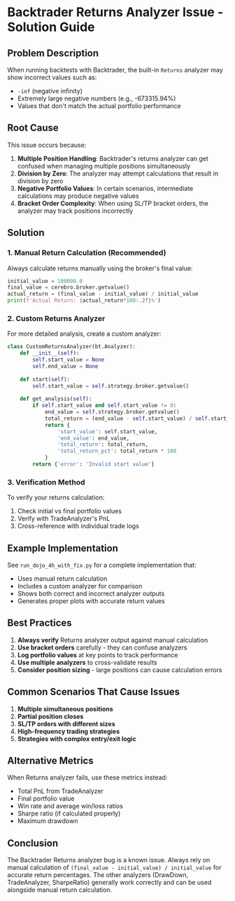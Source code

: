 # Backtrader Returns Analyzer Issue - Solution Guide

## Problem Description

When running backtests with Backtrader, the built-in `Returns` analyzer may show incorrect values such as:
- `-inf` (negative infinity)
- Extremely large negative numbers (e.g., -673315.94%)
- Values that don't match the actual portfolio performance

## Root Cause

This issue occurs because:
1. **Multiple Position Handling**: Backtrader's returns analyzer can get confused when managing multiple positions simultaneously
2. **Division by Zero**: The analyzer may attempt calculations that result in division by zero
3. **Negative Portfolio Values**: In certain scenarios, intermediate calculations may produce negative values
4. **Bracket Order Complexity**: When using SL/TP bracket orders, the analyzer may track positions incorrectly

## Solution

### 1. Manual Return Calculation (Recommended)

Always calculate returns manually using the broker's final value:

```python
initial_value = 100000.0
final_value = cerebro.broker.getvalue()
actual_return = (final_value - initial_value) / initial_value
print(f'Actual Return: {actual_return*100:.2f}%')
```

### 2. Custom Returns Analyzer

For more detailed analysis, create a custom analyzer:

```python
class CustomReturnsAnalyzer(bt.Analyzer):
    def __init__(self):
        self.start_value = None
        self.end_value = None
        
    def start(self):
        self.start_value = self.strategy.broker.getvalue()
        
    def get_analysis(self):
        if self.start_value and self.start_value != 0:
            end_value = self.strategy.broker.getvalue()
            total_return = (end_value - self.start_value) / self.start_value
            return {
                'start_value': self.start_value,
                'end_value': end_value,
                'total_return': total_return,
                'total_return_pct': total_return * 100
            }
        return {'error': 'Invalid start value'}
```

### 3. Verification Method

To verify your returns calculation:

1. Check initial vs final portfolio values
2. Verify with TradeAnalyzer's PnL
3. Cross-reference with individual trade logs

## Example Implementation

See `run_dojo_4h_with_fix.py` for a complete implementation that:
- Uses manual return calculation
- Includes a custom analyzer for comparison
- Shows both correct and incorrect analyzer outputs
- Generates proper plots with accurate return values

## Best Practices

1. **Always verify** Returns analyzer output against manual calculation
2. **Use bracket orders** carefully - they can confuse analyzers
3. **Log portfolio values** at key points to track performance
4. **Use multiple analyzers** to cross-validate results
5. **Consider position sizing** - large positions can cause calculation errors

## Common Scenarios That Cause Issues

1. **Multiple simultaneous positions**
2. **Partial position closes**
3. **SL/TP orders with different sizes**
4. **High-frequency trading strategies**
5. **Strategies with complex entry/exit logic**

## Alternative Metrics

When Returns analyzer fails, use these metrics instead:
- Total PnL from TradeAnalyzer
- Final portfolio value
- Win rate and average win/loss ratios
- Sharpe ratio (if calculated properly)
- Maximum drawdown

## Conclusion

The Backtrader Returns analyzer bug is a known issue. Always rely on manual calculation of `(final_value - initial_value) / initial_value` for accurate return percentages. The other analyzers (DrawDown, TradeAnalyzer, SharpeRatio) generally work correctly and can be used alongside manual return calculation.